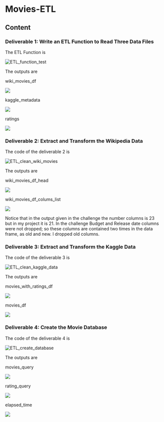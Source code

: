 # Movies-ETL

## Content

### Deliverable 1: Write an ETL Function to Read Three Data Files

The ETL Function is

![ETL_function_test](ETL_function_test.ipynb)

The outputs are

wiki_movies_df

![](Resources/11.wiki_movies_df.png)

kaggle_metadata

![](Resources/12.kaggle_metadata.png)

ratings

![](Resources/ratings.png)

### Deliverable 2: Extract and Transform the Wikipedia Data

The code of the deliverable 2 is

![ETL_clean_wiki_movies](ETL_clean_wiki_movies.ipynb)

The outputs are

wiki_movies_df_head

![](Resources/21.wiki_movies_df_head.png)

wiki_movies_df_colums_list

![](Resources/22.wiki_movies_df_columns_list.png)

Notice that in the output given in the challenge the number columns is 23 but in my project it is 21.
In the challenge Budget and Release date columns were not dropped; so these columns are contained two times in the data frame, as old and new. I dropped old columns.

### Deliverable 3: Extract and Transform the Kaggle Data

The code of the deliverable 3 is

![ETL_clean_kaggle_data](ETL_clean_kaggle_data.ipynb)

The outputs are

movies_with_ratings_df

![](Resources/31.movies_with_ratings_df.png)

movies_df

![](Resources/32.movies_df.png)

### Deliverable 4: Create the Movie Database

The code of the deliverable 4 is

![ETL_create_database](ETL_create_database.ipynb)

The outputs are

movies_query

![](Resources/movies_query.png)

rating_query

![](Resources/rating_query)

elapsed_time

![](Resources/43.elapsed_time.png)
